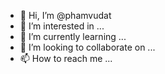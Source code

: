 - 👋 Hi, I’m @phamvudat
- 👀 I’m interested in ...
- 🌱 I’m currently learning ...
- 💞️ I’m looking to collaborate on ...
- 📫 How to reach me ...

<!---
phamvudat/phamvudat is a ✨ special ✨ repository because its `README.md` (this file) appears on your GitHub profile.
You can click the Preview link to take a look at your changes.
--->
